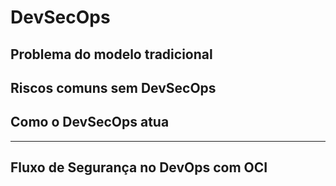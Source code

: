 # DevSecOps

## Problema do modelo tradicional
## Riscos comuns sem DevSecOps
## Como o DevSecOps atua

---

## Fluxo de Segurança no DevOps com OCI

